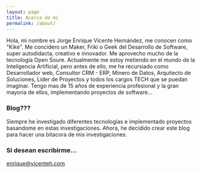 ```yaml
---
layout: page
title: Acerca de mi
permalink: /about/
---
```


Hola, mi nombre es Jorge Enrique Vicente Hernández, me conocen como "Kike". Me concidero un Maker, Friki o Geek del Desarrollo de Software, super autodidacta, creativo e innovador. Me aprovecho mucho de la tecnología Open Soure. Actualmente me estoy metiendo en el mundo de la Inteligencia Artificial, pero antes de ello, me he recursiado como Desarrollador web, Consultor CRM - ERP, Minero de Datos, Arquitecto de Soluciones, Lider de Proyectos y todos los cargos TECH que se puedan imaginar. Tengo mas de 15 años de experiencia profesional y la gran mayoria de ellos, implementando proyectos de software...
### Blog???

Siempre he investigado diferentes tecnologías e implementado proyectos basandome en estas investigaciones. Ahora, he decidido crear este blog para hacer una bitacora de mis investigaciones.

### Si desean escribirme...

[enrique@vicenteh.com](mailto:enrique@vicenteh.com)